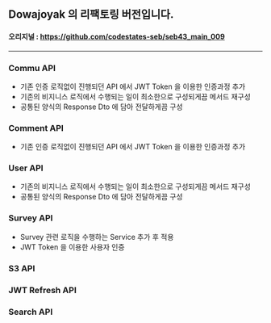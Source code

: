 ## Dowajoyak 의 리팩토링 버전입니다.
#### 오리지널 : https://github.com/codestates-seb/seb43_main_009

---

### Commu API
- 기존 인증 로직없이 진행되던 API 에서 JWT Token 을 이용한 인증과정 추가
- 기존의 비지니스 로직에서 수행되는 일이 최소한으로 구성되게끔 메서드 재구성
- 공통된 양식의 Response Dto 에 담아 전달하게끔 구성

### Comment API
- 기존 인증 로직없이 진행되던 API 에서 JWT Token 을 이용한 인증과정 추가

### User API
- 기존의 비지니스 로직에서 수행되는 일이 최소한으로 구성되게끔 메서드 재구성
- 공통된 양식의 Response Dto 에 담아 전달하게끔 구성

### Survey API
- Survey 관련 로직을 수행하는 Service 추가 후 적용
- JWT Token 을 이용한 사용자 인증

### S3 API

### JWT Refresh API

### Search API
